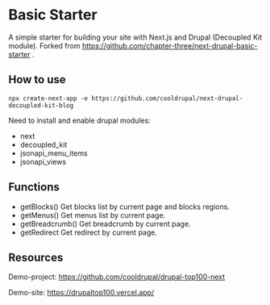 # Basic Starter

A simple starter for building your site with Next.js and Drupal (Decoupled Kit module).
Forked from https://github.com/chapter-three/next-drupal-basic-starter .

## How to use

`npx create-next-app -e https://github.com/cooldrupal/next-drupal-decoupled-kit-blog`

Need to install and enable drupal modules:
  - next
  - decoupled_kit
  - jsonapi_menu_items
  - jsonapi_views

## Functions

  - getBlocks()
    Get blocks list by current page and blocks regions.
  - getMenus()
    Get menus list by current page.
  - getBreadcrumb()
    Get breadcrumb by current page.
  - getRedirect
    Get redirect by current page.

## Resources

Demo-project: https://github.com/cooldrupal/drupal-top100-next

Demo-site: https://drupaltop100.vercel.app/
